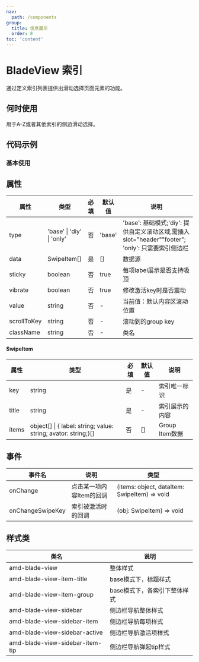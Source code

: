 ```yaml
---
nav:
  path: /components
group:
  title: 信息展示
  order: 8
toc: 'content'
---
```


# BladeView 索引

通过定义索引列表提供出滑动选择页面元素的功能。

## 何时使用

用于A-Z或者其他索引的侧边滑动选择。

## 代码示例
### 基本使用

<code src='../../demo/pages/BladeView'></code>

## 属性 

| 属性       | 类型      | 必填 | 默认值 | 说明                    |
| ----------|-----------|-----|-------|------------------------ |
| type      | 'base' &verbar; 'diy' &verbar; 'only'   | 否  | 'base' | 'base': 基础模式;'diy': 提供自定义滚动区域,需插入slot="header""footer"; 'only': 只需要索引侧边栏 |
| data      | SwipeItem[] | 是  | []     | 数据源                  |
| sticky    | boolean   | 否  | true   | 每项label展示是否支持吸顶  |
| vibrate   | boolean   | 否  | true   | 修改激活key时是否震动      |
| value     | string    | 否  | -      | 当前值：默认内容区滚动位置  |
| scrollToKey| string   | 否  | -      | 滚动到的group key        |
| className | string    | 否  | -      | 类名                    |

#### SwipeItem
| 属性       | 类型      | 必填 | 默认值  | 说明                    |
| ----------|-----------|-----|------- |------------------------ |
| key       | string    | 是  | -      | 索引唯一标识              |
| title     | string    | 是  | -      | 索引展示的内容              |
| items     | object[] &verbar; { label: string; value: string; avator: string;}[]    | 否  | []      | Group Item数据 |


## 事件 

| 事件名 | 说明 | 类型 |
| -----|-----|----- |
| onChange | 点击某一项内容Item的回调 | (items: object, dataItem: SwipeItem) => void |
| onChangeSwipeKey | 索引被激活时的回调 | (obj: SwipeItem) => void |


## 样式类 

| 类名 | 说明 |
| -----|----- |
| amd-blade-view| 整体样式 |
| amd-blade-view-item-title  | base模式下，标题样式 |
| amd-blade-view-item-group  | base模式下，各索引下整体样式 |
| amd-blade-view-sidebar     | 侧边栏导航整体样式 |
| amd-blade-view-sidebar-item| 侧边栏导航每项样式 |
| amd-blade-view-sidebar-active | 侧边栏导航激活项样式 |
| amd-blade-view-sidebar-item-tip| 侧边栏导航弹起tip样式 |
